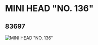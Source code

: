 # MINI HEAD "NO. 136"
## 83697
![MINI HEAD "NO. 136"](https://lc-www-live-s.legocdn.com/media/bricks/5/2/4293394.jpg)